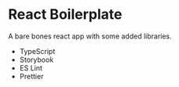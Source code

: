 # React Boilerplate
A bare bones react app with some added libraries.

* TypeScript
* Storybook
* ES Lint
* Prettier
